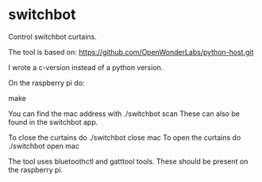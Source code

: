 # switchbot

Control switchbot curtains.

The tool is based on:
https://github.com/OpenWonderLabs/python-host.git

I wrote a c-version instead of a python version.

On the raspberry pi do:

make

You can find the mac address with ./switchbot scan
These can also be found in the switchbot app.

To close the curtains do ./switchbot close mac
To open the curtains do ./switchbot open mac

The tool uses bluetoothctl and gatttool tools.
These should be present on the raspberry pi.
